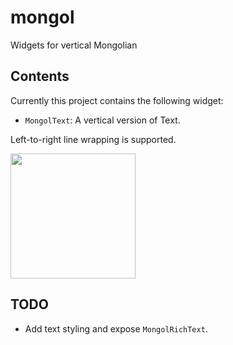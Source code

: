 # mongol

Widgets for vertical Mongolian

## Contents

Currently this project contains the following widget:

- `MongolText`: A vertical version of Text.

Left-to-right line wrapping is supported.

<img src="https://github.com/suragch/mongol/tree/master/example/supplemental" width="200">

## TODO

- Add text styling and expose `MongolRichText`.
